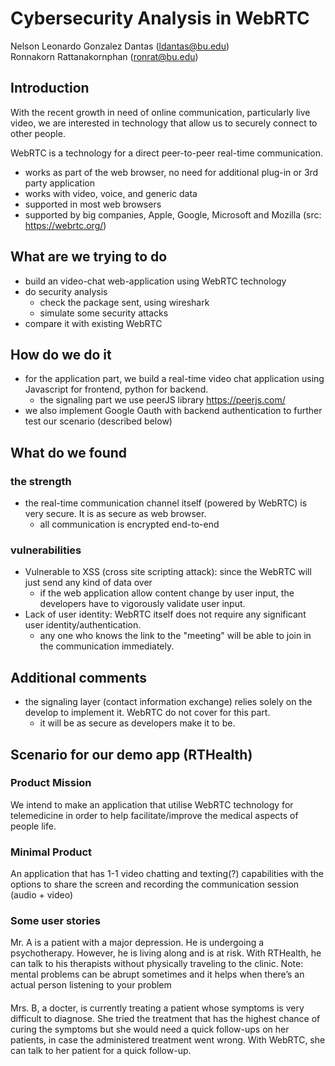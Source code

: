 # Cybersecurity Analysis in WebRTC
Nelson Leonardo Gonzalez Dantas (ldantas@bu.edu)  
Ronnakorn Rattanakornphan (ronrat@bu.edu)

## Introduction
With the recent growth in need of online communication, particularly live video, we are interested in technology that allow us to securely connect to other people. 

WebRTC is a technology for a direct peer-to-peer real-time communication.
- works as part of the web browser, no need for additional plug-in or 3rd party application
- works with video, voice, and generic data
- supported in most web browsers
- supported by big companies, Apple, Google, Microsoft and Mozilla 
(src: https://webrtc.org/)
## What are we trying to do
- build an video-chat web-application using WebRTC technology
- do security analysis
    - check the package sent, using wireshark
    - simulate some security attacks
- compare it with existing WebRTC 
## How do we do it
- for the application part, we build a real-time video chat application using Javascript for frontend, python for backend.
    - the signaling part we use peerJS library https://peerjs.com/
- we also implement Google Oauth with backend authentication to further test our scenario (described below)

## What do we found
### the strength
- the real-time communication channel itself (powered by WebRTC) is very secure. It is as secure as web browser.
    - all communication is encrypted end-to-end
### vulnerabilities
- Vulnerable to XSS (cross site scripting attack): since the WebRTC will just send any kind of data over
    - if the web application allow content change by user input, the developers have to vigorously validate user input.
- Lack of user identity: WebRTC itself does not require any significant user identity/authentication.
    - any one who knows the link to the "meeting" will be able to join in the communication immediately.
    
## Additional comments
- the signaling layer (contact information exchange) relies solely on the develop to implement it. WebRTC do not cover for this part.
    - it will be as secure as developers make it to be.
    
## Scenario for our demo app (RTHealth)
### Product Mission
We intend to make an application that utilise WebRTC technology for telemedicine in order to help facilitate/improve the medical aspects of people life.

### Minimal Product
An application that has 1-1 video chatting and texting(?) capabilities with the options to share the screen and recording the communication session (audio + video)

### Some user stories
Mr. A is a patient with a major depression. He is undergoing a psychotherapy. However, he is living along and is at risk. With RTHealth, he can talk to his therapists without physically traveling to the clinic.
Note: mental problems can be abrupt sometimes and it helps when there’s an actual person listening to your problem
####
Mrs. B, a docter, is currently treating a patient whose symptoms is very difficult to diagnose. She tried the treatment that has the highest chance of curing the symptoms but she would need a quick follow-ups on her patients, in case the administered treatment went wrong. With WebRTC, she can talk to her patient for a quick follow-up.
